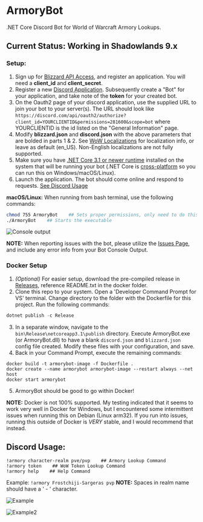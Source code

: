 # ArmoryBot
.NET Core Discord Bot for World of Warcraft Armory Lookups.

## Current Status: Working in Shadowlands 9.x

### Setup:
1. Sign up for [Blizzard API Access](https://develop.battle.net/), and register an application. You will need a **client_id** and **client_secret**.
2. Register a new [Discord Application](https://discord.com/developers/applications). Subsequently create a "Bot" for your application, and take note of the **token** for your created bot.
3. On the Oauth2 page of your discord application, use the supplied URL to join your bot to your server(s). The URL should look like `https://discord.com/api/oauth2/authorize?client_id=YOURCLIENTID&permissions=281600&scope=bot`   where YOURCLIENTID is the id listed on the "General Information" page.
4. Modify **blizzard.json** and **discord.json** with the above parameters that are bolded in parts 1 & 2. See [WoW Localizations](https://develop.battle.net/documentation/world-of-warcraft/guides/localization) for localization info, or leave as default (en_US). Non-English localizations are not fully supported.
5. Make sure you have [.NET Core 3.1 or newer runtime](https://dotnet.microsoft.com/download) installed on the system that will be running your bot (.NET Core is [cross-platform](https://docs.microsoft.com/en-us/dotnet/core/rid-catalog) so you can run this on Windows/macOS/Linux).
6. Launch the application. The bot should come online and respond to requests. [See Discord Usage](https://github.com/imerzan/ArmoryBot/tree/9.1-release#discord-usage)

**macOS/Linux:** When running from bash terminal, use the following commands:
```bash
chmod 755 ArmoryBot    ## Sets proper permissions, only need to do this once
./ArmoryBot    ## Starts the executable
```
![Console output](https://user-images.githubusercontent.com/42287509/113591776-f3866a80-95f9-11eb-891f-3fa6912d5f5a.jpg)

**NOTE:** When reporting issues with the bot, please utilize the [Issues Page](https://github.com/imerzan/ArmoryBot/issues), and include any error info from your Bot Console Output.

### Docker Setup
1. *(Optional)* For easier setup, download the pre-compiled release in [Releases](https://github.com/imerzan/ArmoryBot/releases), reference README.txt in the docker folder.
2. Clone this repo to your system. Open a 'Developer Command Prompt for VS' terminal. Change directory to the folder with the Dockerfile for this project. Run the following commands:
```csharp
dotnet publish -c Release
```
3. In a separate window, navigate to the `bin\Release\netcoreapp3.1\publish` directory. Execute ArmoryBot.exe (or ArmoryBot.dll) to have a blank `discord.json` and `blizzard.json` config file created. Modify these files with your configuration, and save.
4. Back in your Command Prompt, execute the remaining commands:
```console
docker build -t armorybot-image -f Dockerfile .
docker create --name armorybot armorybot-image --restart always --net host
docker start armorybot
```
5. ArmoryBot should be good to go within Docker!

**NOTE:** Docker is not 100% supported. My testing indicated that it seems to work very well in Docker for Windows, but I encountered some intermittent issues when running this on Debian (Linux arm32). If you run into issues, running this outside of Docker is *VERY* stable, and I would recommend that instead.

## Discord Usage:
```docker
!armory character-realm pve/pvp    ## Armory Lookup Command
!armory token    ## WoW Token Lookup Command
!armory help    ## Help Command
```
Example: ```!armory Frostchiji-Sargeras pvp``` **NOTE:** Spaces in realm name should have a ' - ' character.

![Example](https://user-images.githubusercontent.com/42287509/113754051-6bc15e80-96d4-11eb-8aac-ac5ab74c4620.jpg)

![Example2](https://user-images.githubusercontent.com/42287509/113765312-b72e3980-96e1-11eb-9400-85f8c62b863b.jpg)
